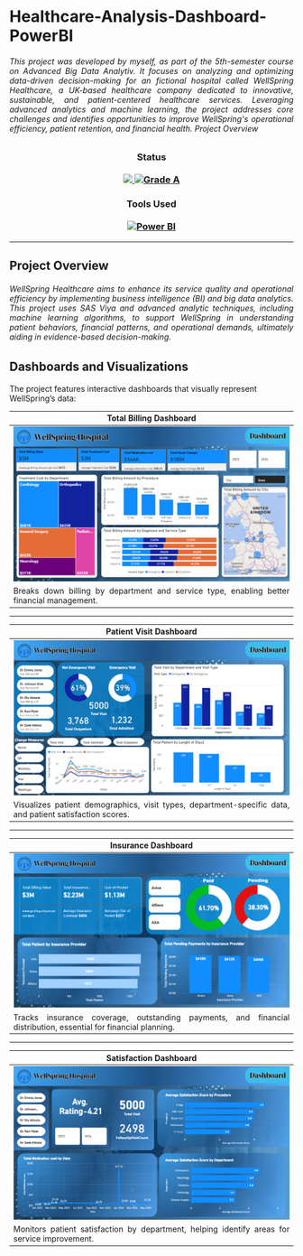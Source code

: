 # Healthcare-Analysis-Dashboard-PowerBI
<H6 align="justify">
This project was developed by myself, as part of the 5th-semester course on Advanced Big Data Analytiv.  It focuses on analyzing and optimizing data-driven decision-making for an fictional hospital called WellSpring Healthcare, a UK-based healthcare company dedicated to innovative, sustainable, and patient-centered healthcare services. Leveraging advanced analytics and machine learning, the project addresses core challenges and identifies opportunities to improve WellSpring's operational efficiency, patient retention, and financial health.
Project Overview
</H6>

<H3 align="center">
  Status<br><br>
  <a href=#>
    <img src="https://img.shields.io/badge/Advanced_Big_Data_Analytic-Closed-red">
  </a>
  <a href=#>
    <img src="https://img.shields.io/badge/Final_Grade-A-green.svg" alt="Grade A">
  </a>
</H3>

<H3 align="center">
  Tools Used<br><br>
  <a href=#>
    <img src="https://img.shields.io/badge/Made%20with-Power BI-3DDC84?style=for-the-badge&logo=Android Studio" alt="Power BI">
  </a>
</H3>

---

## Project Overview
<H6 align="justify">
WellSpring Healthcare aims to enhance its service quality and operational efficiency by implementing business intelligence (BI) and big data analytics. This project uses SAS Viya and advanced analytic techniques, including machine learning algorithms, to support WellSpring in understanding patient behaviors, financial patterns, and operational demands, ultimately aiding in evidence-based decision-making.
</H6>


## Dashboards and Visualizations
The project features interactive dashboards that visually represent WellSpring’s data:

| Total Billing Dashboard |
|-------------|
| <div align="center"> ![Login Page](https://github.com/Nomimomu/Healthcare-Analysis-Dashboard-PowerBI/blob/main/Screenshot/1.%20Screenshot.png) </div> 
|<div align="justify"> Breaks down billing by department and service type, enabling better financial management.</div>

---

| Patient Visit Dashboard |
|-------------|
| <div align="center"> ![Login Page](https://github.com/Nomimomu/Healthcare-Analysis-Dashboard-PowerBI/blob/main/Screenshot/2.%20Screenshot.png) </div> 
|<div align="justify"> Visualizes patient demographics, visit types, department-specific data, and patient satisfaction scores.</div>

---

| Insurance Dashboard |
|-------------|
| <div align="center"> ![Login Page](https://github.com/Nomimomu/Healthcare-Analysis-Dashboard-PowerBI/blob/main/Screenshot/3.%20Screenshot.png) </div> 
|<div align="justify"> Tracks insurance coverage, outstanding payments, and financial distribution, essential for financial planning.</div>

---

| Satisfaction Dashboard |
|-------------|
| <div align="center"> ![Login Page](https://github.com/Nomimomu/Healthcare-Analysis-Dashboard-PowerBI/blob/main/Screenshot/4.%20Screenshot.png) </div> 
|<div align="justify"> Monitors patient satisfaction by department, helping identify areas for service improvement.</div>
